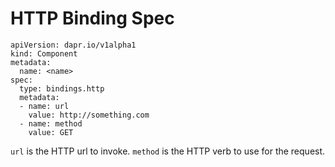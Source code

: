 # HTTP Binding Spec

```
apiVersion: dapr.io/v1alpha1
kind: Component
metadata:
  name: <name>
spec:
  type: bindings.http
  metadata:
  - name: url
    value: http://something.com
  - name: method
    value: GET
```

`url` is the HTTP url to invoke.
`method` is the HTTP verb to use for the request.
